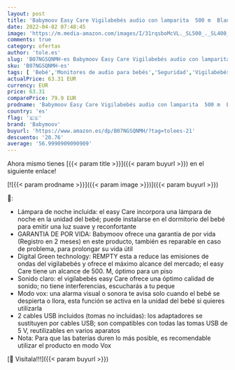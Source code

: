 ```yaml
---
layout: post
title: 'Babymoov Easy Care Vigilabebés audio con lamparita  500 m  Blanco'
date: 2022-04-02 07:48:45
image: 'https://m.media-amazon.com/images/I/31rqsboMcVL._SL500_._SL400_.jpg'
comments: true
category: ofertas
author: 'tole.es'
slug: 'B07NGSQNMH-es Babymoov Easy Care Vigilabebés audio con lamparita 500 m...'
sku: 'B07NGSQNMH-es'
tags: [ 'Bebé','Monitores de audio para bebés','Seguridad','Vigilabebés','babymoov','vigilabebés', ]
actualPrice: 63.31 EUR
currency: EUR
price: 63.31
comparePrice: 79.9 EUR
prodname: 'Babymoov Easy Care Vigilabebés audio con lamparita  500 m  Blanco'
country: 'es'
flag: '🇪🇸'
brand: 'Babymoov'
buyurl: 'https://www.amazon.es/dp/B07NGSQNMH/?tag=tolees-21'
descuento: '20.76'
average: '56.9990909090909'
---
```


Ahora mismo tienes [{{< param title >}}]({{< param buyurl >}}) en el siguiente enlace!

[![{{< param prodname >}}]({{< param image >}})]({{< param buyurl >}})

🔎:

- Lámpara de noche incluida: el easy Care incorpora una lámpara de noche en la unidad del bebé; puede instalarse en el dormitorio del bebé para emitir una luz suave y reconfortante
- GARANTIA DE POR VIDA: Babymoov ofrece una garantía de por vida (Registro en 2 meses) en este producto, también es reparable en caso de problema, para prolongar su vida útil
- Digital Green technology: REMPTY esta a reduce las emisiones de ondas del vigilabebés y ofrece el máximo alcance del mercado; el easy Care tiene un alcance de 500. M, óptimo para un piso
- Sonido claro: el vigilabebés easy Care ofrece una óptimo calidad de sonido; no tiene interferencias, escucharás a tu peque
- Modo vox: una alarma visual o sonora te avisa solo cuando el bebé se despierta o llora, esta función se activa en la unidad del bebé si quieres utilizarla
- 2 cables USB incluidos (tomas no incluidas): los adaptadores se sustituyen por cables USB; son compatibles con todas las tomas USB de 5 V, reutilizables en varios aparatos
- Nota: Para que las baterías duren lo más posible, es recomendable utilizar el producto en modo Vox

[🛒 Visítala!!!]({{< param buyurl >}})
